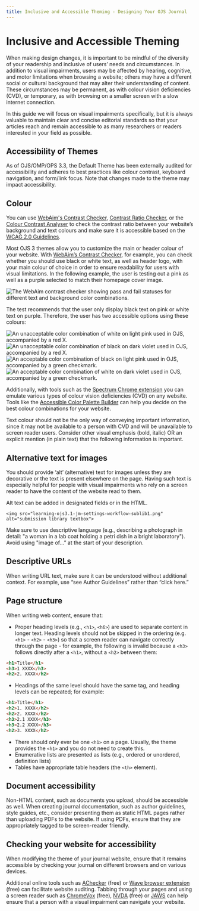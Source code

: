 ```yaml
---
title: Inclusive and Accessible Theming - Designing Your OJS Journal
---
```


# Inclusive and Accessible Theming

When making design changes, it is important to be mindful of the diversity of your readership and inclusive of users’ needs and circumstances. In addition to visual impairments, users may be affected by hearing, cognitive, and motor limitations when browsing a website; others may have a different social or cultural background that may alter their understanding of content. These circumstances may be permanent, as with colour vision deficiencies (CVD), or temporary, as with browsing on a smaller screen with a slow internet connection.

In this guide we will focus on visual impairments specifically, but it is always valuable to maintain clear and concise editorial standards so that your articles reach and remain accessible to as many researchers or readers interested in your field as possible.

## Accessibility of Themes

As of OJS/OMP/OPS 3.3, the Default Theme has been externally audited for accessibility and adheres to best practices like colour contrast, keyboard navigation, and form/link focus. Note that changes made to the theme may impact accessibility.

## Colour

You can use [WebAim's Contrast Checker](http://webaim.org/resources/contrastchecker), [Contrast Ratio Checker](http://leaverou.github.io/contrast-ratio), or the [Colour Contrast Analyser](https://www.paciellogroup.com/resources/contrastanalyser) to check the contrast ratio between your website’s background and text colours and make sure it is accessible based on the [WCAG 2.0 Guidelines](https://www.w3.org/TR/WCAG20/#visual-audio-contrast).

Most OJS 3 themes allow you to customize the main or header colour of your website. With [WebAim’s Contrast Checker](https://webaim.org/resources/contrastchecker/), for example, you can check whether you should use black or white text, as well as header logo, with your main colour of choice in order to ensure readability for users with visual limitations. In the following example, the user is testing out a pink as well as a purple selected to match their homepage cover image.

![The WebAim contrast checker showing pass and fail statuses for different text and background color combinations.](./assets/WCAG-colour-contrast-checker.png)

The test recommends that the user only display black text on pink or white text on purple. Therefore, the user has two accessible options using these colours:

![An unacceptable color combination of white on light pink used in OJS, accompanied by a red X.](./assets/header-colour-dont-1.png)
![An unacceptable color combination of black on dark violet used in OJS, accompanied by a red X.](./assets/header-colour-dont-2.png)
![An acceptable color combination of black on light pink used in OJS, accompanied by a green checkmark.](./assets/header-colour-do-1.png)
![An acceptable color combination of white on dark violet used in OJS, accompanied by a green checkmark.](./assets/header-colour-do-2.png)

Additionally, with tools such as the [Spectrum Chrome extension](https://chrome.google.com/webstore/detail/spectrum/ofclemegkcmilinpcimpjkfhjfgmhieb?hl=en) you can emulate various types of colour vision deficiencies (CVD) on any website. Tools like the [Accessible Color Palette Builder](https://toolness.github.io/accessible-color-matrix/) can help you decide on the best colour combinations for your website.

Text colour should not be the only way of conveying important information, since it may not be available to a person with CVD and will be unavailable to screen reader users. Consider other visual emphasis (bold, italic) OR an explicit mention (in plain text) that the following information is important.

## Alternative text for images

You should provide ‘alt’ (alternative) text for images unless they are decorative or the text is present elsewhere on the page. Having such text is especially helpful for people with visual impairments who rely on a screen reader to have the content of the website read to them.

Alt text can be added in designated fields or in the HTML.

`<img src="learning-ojs3.1-jm-settings-workflow-sublib1.png" alt="submission library textbox">`

Make sure to use descriptive language (e.g., describing a photograph in detail: "a woman in a lab coat holding a petri dish in a bright laboratory"). Avoid using "image of...” at the start of your description.

## Descriptive URLs

When writing URL text, make sure it can be understood without additional context. For example, use “see Author Guidelines” rather than “click here.”

## Page structure

When writing web content, ensure that:

* Proper heading levels (e.g., `<h1>`, `<h6>`) are used to separate content in longer text. Heading levels should not be skipped in the ordering (e.g. `<h1>` - `<h2>` - `<h3>`) so that a screen reader can navigate correctly through the page - for example, the following is invalid because a `<h3>` follows directly after a `<h1>`, without a `<h2>` between them:

```html
<h1>Title</h1>
<h3>1 XXXX</h3>
<h2>2. XXXX</h2>
```

* Headings of the same level should have the same tag, and heading levels can be repeated; for example:

```html
<h1>Title</h1>
<h2>1. XXXX</h2>
<h2>2. XXXX</h2>
<h3>2.1 XXXX</h3>
<h3>2.2 XXXX</h3>
<h2>3. XXXX</h2>
```

* There should only ever be one `<h1>` on a page. Usually, the theme provides the `<h1>` and you do not need to create this.
* Enumerative lists are presented as lists (e.g., ordered or unordered, definition lists)
* Tables have appropriate table headers (the `<th>` element).

## Document accessibility

Non-HTML content, such as documents you upload, should be accessible as well. When creating journal documentation, such as author guidelines, style guides, etc., consider presenting them as static HTML pages rather than uploading PDFs to the website. If using PDFs, ensure that they are appropriately tagged to be screen-reader friendly.

## Checking your website for accessibility

When modifying the theme of your journal website, ensure that it remains accessible by checking your journal on different browsers and on various devices.

Additional online tools such as [AChecker](https://achecker.ca/checker/index.php) (free) or [Wave browser extension](http://wave.webaim.org/extension) (free) can facilitate website auditing. Tabbing through your pages and using a screen reader such as [ChromeVox](http://www.chromevox.com/) (free), [NVDA](https://www.nvaccess.org/) (free) or [JAWS](https://www.freedomscientific.com/products/fs/jaws-product-page.asp) can help ensure that a person with a visual impairment can navigate your website.
